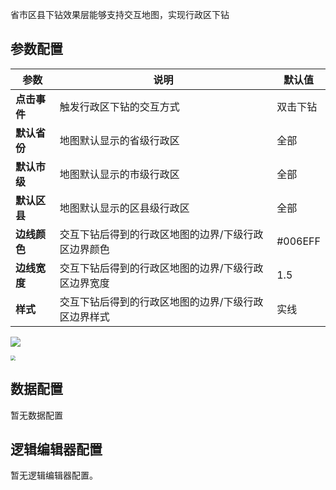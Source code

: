 省市区县下钻效果层能够支持交互地图，实现行政区下钻

## 参数配置
| 参数 | 说明 | 默认值 |
| --- | --- | --- |
| **点击事件** | 触发行政区下钻的交互方式 | 双击下钻 |
| **默认省份** | 地图默认显示的省级行政区 | 全部 |
| **默认市级** | 地图默认显示的市级行政区 | 全部 |
| **默认区县** | 地图默认显示的区县级行政区 | 全部 |
| **边线颜色** | 交互下钻后得到的行政区地图的边界/下级行政区边界颜色 | #006EFF |
| **边线宽度** | 交互下钻后得到的行政区地图的边界/下级行政区边界宽度 | 1.5 |
| **样式** | 交互下钻后得到的行政区地图的边界/下级行政区边界样式 | 实线 |

![](https://qcloudimg.tencent-cloud.cn/raw/be926013168803bc0476ccfb427f3f29.png)

<img src="https://qcloudimg.tencent-cloud.cn/raw/735f67e25715e0f32f553970e4fdff9d.png"  style="zoom:50%;">

## 数据配置
暂无数据配置

## 逻辑编辑器配置
暂无逻辑编辑器配置。
